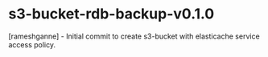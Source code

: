# s3-bucket-rdb-backup-v0.1.0
[rameshganne] - Initial commit to create s3-bucket with elasticache service access policy.
